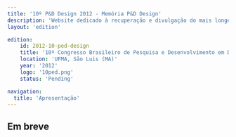 ```yaml
---
title: '10º P&D Design 2012 - Memória P&D Design'
description: 'Website dedicado à recuperação e divulgação do mais longevo evento científico do campo do design no Brasil.'
layout: 'edition'

edition:
    id: 2012-10-ped-design
    title: '10º Congresso Brasileiro de Pesquisa e Desenvolvimento em Design'
    location: 'UFMA, São Luis (MA)'
    year: '2012'
    logo: '10ped.png'
    status: 'Pending'

navigation:
  title: 'Apresentação'
---
```


## Em breve

